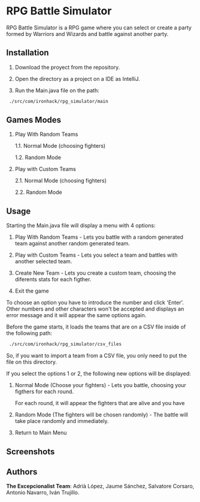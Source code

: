# RPG Battle Simulator

RPG Battle Simulator is a RPG game where you can select or create a party formed by Warriors and Wizards and battle against another party.

## Installation

1. Download the proyect from the repository.

2. Open the directory as a project on a IDE as IntelliJ.

3. Run the Main.java file on the path:

```bash
 ./src/com/ironhack/rpg_simulator/main
```

## Games Modes

1. Play With Random Teams

   1.1. Normal Mode (choosing fighters)
  
   1.2. Random Mode

2. Play with Custom Teams

   2.1. Normal Mode (choosing fighters)
  
   2.2. Random Mode
  
## Usage

Starting the Main.java file will display a menu with 4 options:

   1. Play With Random Teams - Lets you battle with a random generated team against another random generated team.
   
   2. Play with Custom Teams - Lets you select a team and battles with another selected team.
   
   3. Create New Team - Lets you create a custom team, choosing the diferents stats for each figther.
   
   4. Exit the game
 
To choose an option you have to introduce the number and click 'Enter'. Other numbers and other characters won't be accepted and displays an error message
and it will appear the same options again.
 
Before the game starts, it loads the teams that are on a CSV file inside of the following path:

```bash
 ./src/com/ironhack/rpg_simulator/csv_files
```

So, if you want to import a team from a CSV file, you only need to put the file on this directory.

If you select the options 1 or 2, the following new options will be displayed:

   1. Normal Mode (Choose your fighters) - Lets you battle, choosing your figthers for each round.
   
      For each round, it will appear the fighters that are alive and you have 
   
   2. Random Mode (The fighters will be chosen randomly) - The battle will take place randomly and immediately.
   
   3. Return to Main Menu
   

   
## Screenshots


## Authors
**The Excepcionalist Team**: Adrià López, Jaume Sánchez, Salvatore Corsaro, Antonio Navarro, Iván Trujillo.
